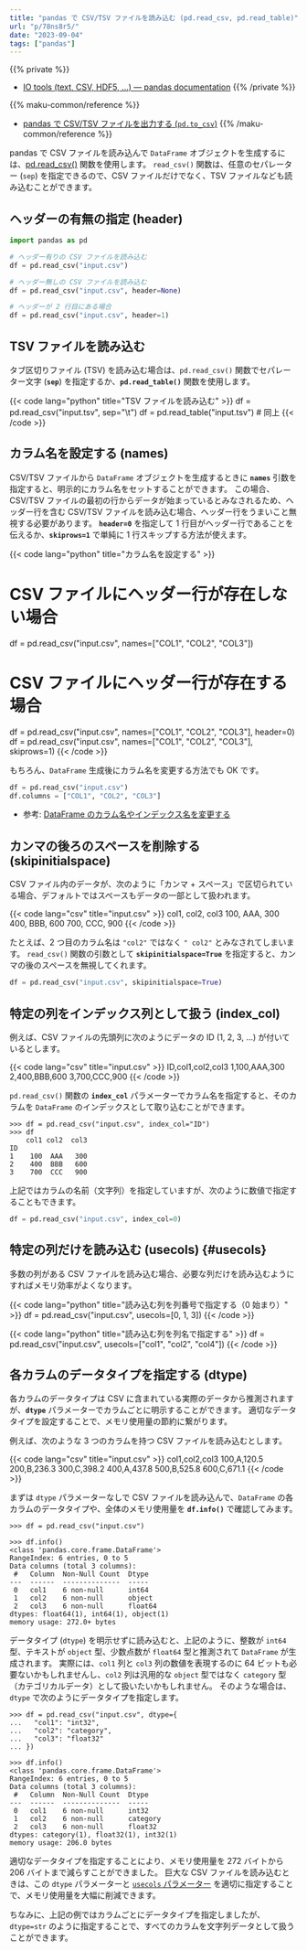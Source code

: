```yaml
---
title: "pandas で CSV/TSV ファイルを読み込む (pd.read_csv, pd.read_table)"
url: "p/78ns8r5/"
date: "2023-09-04"
tags: ["pandas"]
---
```


{{% private %}}
- [IO tools (text, CSV, HDF5, …) — pandas documentation](https://pandas.pydata.org/docs/user_guide/io.html)
{{% /private %}}

{{% maku-common/reference %}}
- [pandas で CSV/TSV ファイルを出力する (`pd.to_csv`)](/p/ioj6bqf/)
{{% /maku-common/reference %}}

pandas で CSV ファイルを読み込んで `DataFrame` オブジェクトを生成するには、[pd.read_csv()](https://pandas.pydata.org/docs/reference/api/pandas.read_csv.html) 関数を使用します。
`read_csv()` 関数は、任意のセパレーター (`sep`) を指定できるので、CSV ファイルだけでなく、TSV ファイルなども読み込むことができます。


ヘッダーの有無の指定 (header)
----

```python
import pandas as pd

# ヘッダー有りの CSV ファイルを読み込む
df = pd.read_csv("input.csv")

# ヘッダー無しの CSV ファイルを読み込む
df = pd.read_csv("input.csv", header=None)

# ヘッダーが 2 行目にある場合
df = pd.read_csv("input.csv", header=1)
```


TSV ファイルを読み込む
----

タブ区切りファイル (TSV) を読み込む場合は、`pd.read_csv()` 関数でセパレーター文字 (__`sep`__) を指定するか、__`pd.read_table()`__ 関数を使用します。

{{< code lang="python" title="TSV ファイルを読み込む" >}}
df = pd.read_csv("input.tsv", sep="\t")
df = pd.read_table("input.tsv")  # 同上
{{< /code >}}


カラム名を設定する (names)
----

CSV/TSV ファイルから `DataFrame` オブジェクトを生成するときに __`names`__ 引数を指定すると、明示的にカラム名をセットすることができます。
この場合、CSV/TSV ファイルの最初の行からデータが始まっているとみなされるため、ヘッダー行を含む CSV/TSV ファイルを読み込む場合、ヘッダー行をうまいこと無視する必要があります。
__`header=0`__ を指定して 1 行目がヘッダー行であることを伝えるか、__`skiprows=1`__ で単純に 1 行スキップする方法が使えます。

{{< code lang="python" title="カラム名を設定する" >}}
# CSV ファイルにヘッダー行が存在しない場合
df = pd.read_csv("input.csv", names=["COL1", "COL2", "COL3"])

# CSV ファイルにヘッダー行が存在する場合
df = pd.read_csv("input.csv", names=["COL1", "COL2", "COL3"], header=0)
df = pd.read_csv("input.csv", names=["COL1", "COL2", "COL3"], skiprows=1)
{{< /code >}}

もちろん、`DataFrame` 生成後にカラム名を変更する方法でも OK です。

```python
df = pd.read_csv("input.csv")
df.columns = ["COL1", "COL2", "COL3"]
```

- 参考: [DataFrame のカラム名やインデックス名を変更する](/p/3g687f5/)


カンマの後ろのスペースを削除する (skipinitialspace)
----

CSV ファイル内のデータが、次のように「カンマ + スペース」で区切られている場合、デフォルトではスペースもデータの一部として扱われます。

{{< code lang="csv" title="input.csv" >}}
col1, col2, col3
100, AAA, 300
400, BBB, 600
700, CCC, 900
{{< /code >}}

たとえば、2 つ目のカラム名は `"col2"` ではなく `" col2"` とみなされてしまいます。
`read_csv()` 関数の引数として __`skipinitialspace=True`__ を指定すると、カンマの後のスペースを無視してくれます。

```python
df = pd.read_csv("input.csv", skipinitialspace=True)
```


特定の列をインデックス列として扱う (index_col)
----

例えば、CSV ファイルの先頭列に次のようにデータの ID (1, 2, 3, ...) が付いているとします。

{{< code lang="csv" title="input.csv" >}}
ID,col1,col2,col3
1,100,AAA,300
2,400,BBB,600
3,700,CCC,900
{{< /code >}}

`pd.read_csv()` 関数の __`index_col`__ パラメーターでカラム名を指定すると、そのカラムを `DataFrame` のインデックスとして取り込むことができます。

```
>>> df = pd.read_csv("input.csv", index_col="ID")
>>> df
    col1 col2  col3
ID
1    100  AAA   300
2    400  BBB   600
3    700  CCC   900
```

上記ではカラムの名前（文字列）を指定していますが、次のように数値で指定することもできます。

```python
df = pd.read_csv("input.csv", index_col=0)
```


特定の列だけを読み込む (usecols) {#usecols}
----

多数の列がある CSV ファイルを読み込む場合、必要な列だけを読み込むようにすればメモリ効率がよくなります。

{{< code lang="python" title="読み込む列を列番号で指定する（0 始まり）" >}}
df = pd.read_csv("input.csv", usecols=[0, 1, 3])
{{< /code >}}

{{< code lang="python" title="読み込む列を列名で指定する" >}}
df = pd.read_csv("input.csv", usecols=["col1", "col2", "col4"])
{{< /code >}}


各カラムのデータタイプを指定する (dtype)
----

各カラムのデータタイプは CSV に含まれている実際のデータから推測されますが、__`dtype`__ パラメーターでカラムごとに明示することができます。
適切なデータタイプを設定することで、メモリ使用量の節約に繋がります。

例えば、次のような 3 つのカラムを持つ CSV ファイルを読み込むとします。

{{< code lang="csv" title="input.csv" >}}
col1,col2,col3
100,A,120.5
200,B,236.3
300,C,398.2
400,A,437.8
500,B,525.8
600,C,671.1
{{< /code >}}

まずは `dtype` パラメーターなしで CSV ファイルを読み込んで、`DataFrame` の各カラムのデータタイプや、全体のメモリ使用量を __`df.info()`__ で確認してみます。

```
>>> df = pd.read_csv("input.csv")

>>> df.info()
<class 'pandas.core.frame.DataFrame'>
RangeIndex: 6 entries, 0 to 5
Data columns (total 3 columns):
 #   Column  Non-Null Count  Dtype
---  ------  --------------  -----
 0   col1    6 non-null      int64
 1   col2    6 non-null      object
 2   col3    6 non-null      float64
dtypes: float64(1), int64(1), object(1)
memory usage: 272.0+ bytes
```

データタイプ (`dtype`) を明示せずに読み込むと、上記のように、整数が `int64` 型、テキストが `object` 型、少数点数が `float64` 型と推測されて `DataFrame` が生成されます。
実際には、`col1` 列と `col3` 列の数値を表現するのに 64 ビットも必要ないかもしれませんし、`col2` 列は汎用的な `object` 型ではなく `category` 型（カテゴリカルデータ）として扱いたいかもしれません。
そのような場合は、`dtype` で次のようにデータタイプを指定します。

```
>>> df = pd.read_csv("input.csv", dtype={
...   "col1": "int32",
...   "col2": "category",
...   "col3": "float32"
... })

>>> df.info()
<class 'pandas.core.frame.DataFrame'>
RangeIndex: 6 entries, 0 to 5
Data columns (total 3 columns):
 #   Column  Non-Null Count  Dtype
---  ------  --------------  -----
 0   col1    6 non-null      int32
 1   col2    6 non-null      category
 2   col3    6 non-null      float32
dtypes: category(1), float32(1), int32(1)
memory usage: 206.0 bytes
```

適切なデータタイプを指定することにより、メモリ使用量を 272 バイトから 206 バイトまで減らすことができました。
巨大な CSV ファイルを読み込むときは、この `dtype` パラメーターと [`usecols` パラメーター](#usecols) を適切に指定することで、メモリ使用量を大幅に削減できます。

ちなみに、上記の例ではカラムごとにデータタイプを指定しましたが、`dtype=str` のように指定することで、すべてのカラムを文字列データとして扱うことができます。

